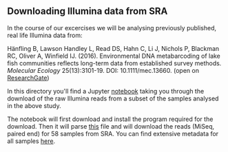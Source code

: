 ## Downloading Illumina data from SRA

In the course of our excercises we will be analysing previously published, real life Illumina data from:

Hänfling B, Lawson Handley L, Read DS, Hahn C, Li J, Nichols P, Blackman RC, Oliver A, Winfield IJ. (2016). Environmental DNA metabarcoding of lake fish communities reflects long-term data from established survey methods. _Molecular Ecology_ 25(13):3101-19. DOI: 10.1111/mec.13660. (open on [ResearchGate](https://www.researchgate.net/publication/301550636_Environmental_DNA_metabarcoding_of_lake_fish_communities_reflects_long-term_data_from_established_survey_methods))

In this directory you'll find a Jupyter [notebook](https://github.com/HullUni-bioinformatics/metabarcode-course-2016/blob/master/data/raw_Illumina_data/Download_Illumina_data_from_SRA.ipynb) taking you through the download of the raw Illumina reads from a subset of the samples analysed in the above study. 

The notebook will first download and install the program required for the download. Then it will parse [this](https://github.com/HullUni-bioinformatics/metabarcode-course-2016/blob/master/data/raw_Illumina_data/sample_metadata/Sample_accessions_LW.tsv) file and will download the reads (MiSeq, paired end) for 58 samples from SRA. 
You can find extensive metadata for all samples [here](https://github.com/HullUni-bioinformatics/metabarcode-course-2016/blob/master/data/raw_Illumina_data/sample_metadata/Sample_metadata.csv).
